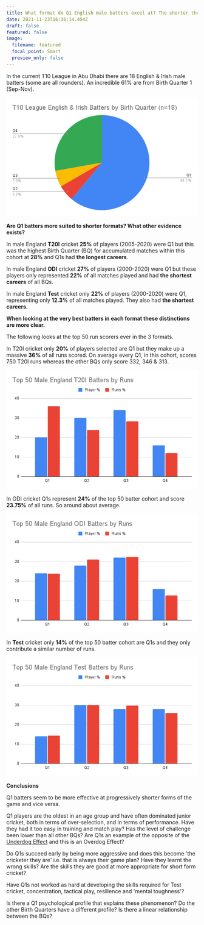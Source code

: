 ```yaml
---
title: What format do Q1 English male batters excel at? The shorter the better?
date: 2021-11-23T16:36:14.454Z
draft: false
featured: false
image:
  filename: featured
  focal_point: Smart
  preview_only: false
---
```

<meta name="twitter:card" content="summary_large_image" />
<meta name="twitter:site" content="@nothirdman" />
<meta name="twitter:title" content="What format do Q1 English male batters excel at? The shorter the better?" />
<meta name="twitter:description" content="Q1 Batters are over-represented in short format cricket and under-represented in longer formats." />
<meta name="twitter:image" content="http://onemoresummer.co.uk/post/what-format-do-q1-english-male-batters-excel-at-the-shorter-the-better/\[t10-league-english-irish-batters-by-birth-quarter-n-18-](https://onemoresummer.co.uk/post/what-format-do-q1-english-male-batters-excel-at-the-shorter-the-better/t10-league-english-irish-batters-by-birth-quarter-n-18-.png" />

In the current T10 League in Abu Dhabi there are 18 English & Irish male batters (some are all rounders). An incredible 61% are from Birth Quarter 1 (Sep-Nov).

![](t10-league-english-irish-batters-by-birth-quarter-n-18-.png)

**Are Q1 batters more suited to shorter formats? What other evidence exists?**

In male England **T20I** cricket **25%** of players (2005-2020) were Q1 but this was the highest Birth Quarter (BQ) for accumulated matches within this cohort at **28%** and Q1s had **the longest careers**.

In male England **ODI** cricket **27%** of players (2000-2020) were Q1 but these players only represented **22%** of all matches played and had **the shortest careers** of all BQs.

In male England **Test** cricket only **22%** of players (2000-2020) were Q1, representing only **12.3%** of all matches played. They also had **the shortest careers**.  

**When looking at the very best batters in each format these distinctions are more clear.** 

The following looks at the top 50 run scorers ever in the 3 formats.

In T20I cricket only **20%** of players selected are Q1 but they make up a massive **36%** of all runs scored. On average every Q1, in this cohort, scores 750 T20I runs whereas the other BQs only score 332, 346 & 313. 

![](top-50-male-england-t20i-batters-by-runs.png)

In ODI cricket Q1s represent **24%** of the top 50 batter cohort and score **23.75%** of all runs. So around about average. 

![](top-50-male-england-odi-batters-by-runs.png)

In **Test** cricket only **14%** of the top 50 batter cohort are Q1s and they only contribute a similar number of runs.

![](top-50-male-england-test-batters-by-runs.png)

**Conclusions**

Q1 batters seem to be more effective at progressively shorter forms of the game and vice versa.

Q1 players are the oldest in an age group and have often dominated junior cricket, both in terms of over-selection, and in terms of performance. Have they had it too easy in training and match play? Has the level of challenge been lower than all other BQs? Are Q1s an example of the opposite of the [Underdog Effect](https://onemoresummer.co.uk/post/what-is-the-underdog-effect/) and this is an Overdog Effect?

Do Q1s succeed early by being more aggressive and does this become 'the cricketer they are' i.e. that is always their game plan? Have they learnt the wrong skills? Are the skills they are good at more appropriate for short form cricket?

Have Q1s not worked as hard at developing the skills required for Test cricket, concentration, tactical play, resilience and 'mental toughness'? 

Is there a Q1 psychological profile that explains these phenomenon? Do the other Birth Quarters have a different profile? Is there a linear relationship between the BQs?